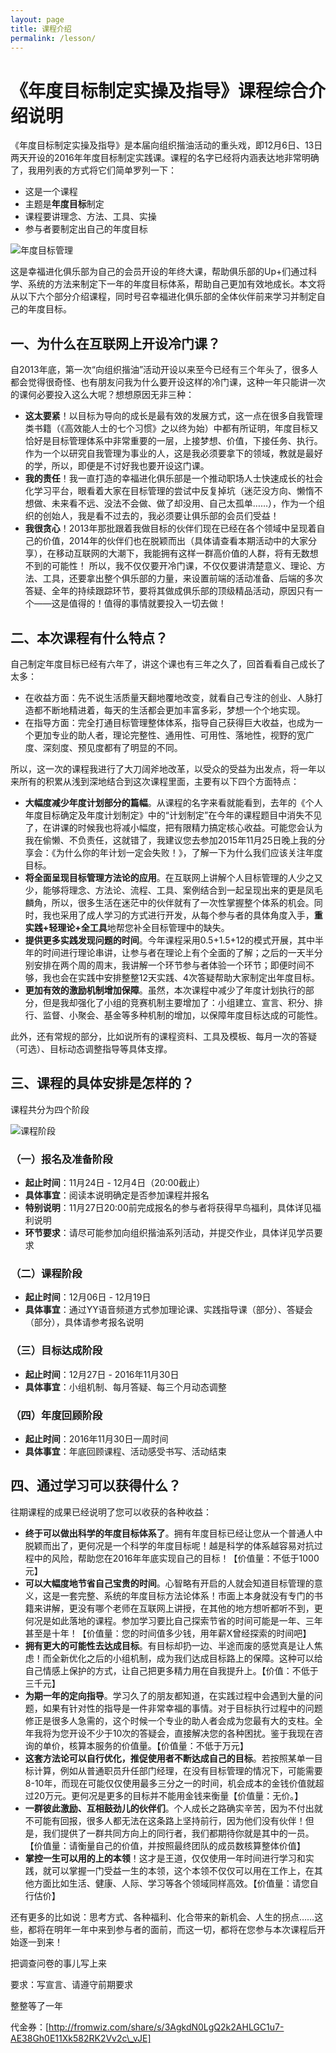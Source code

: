 ```yaml
---
layout: page
title: 课程介绍
permalink: /lesson/
---
```


# 《年度目标制定实操及指导》课程综合介绍说明

《年度目标制定实操及指导》是本届向组织揩油活动的重头戏，即12月6日、13日两天开设的2016年年度目标制定实践课。课程的名字已经将内涵表达地非常明确了，我用列表的方式将它们简单罗列一下：

- 这是一个课程
- 主题是**年度目标**制定
- 课程要讲理念、方法、工具、实操
- 参与者要制定出自己的年度目标

![年度目标管理](http://77fm42.com1.z0.glb.clouddn.com/web-goal.jpg)

这是幸福进化俱乐部为自己的会员开设的年终大课，帮助俱乐部的Up+们通过科学、系统的方法来制定下一年的年度目标体系，帮助自己更加有效地成长。本文将从以下六个部分介绍课程，同时号召幸福进化俱乐部的全体伙伴前来学习并制定自己的年度目标。

## 一、为什么在互联网上开设冷门课？

自2013年底，第一次“向组织揩油”活动开设以来至今已经有三个年头了，很多人都会觉得很奇怪、也有朋友问我为什么要开设这样的冷门课，这种一年只能讲一次的课何必要投入这么大呢？想想原因无非三种：

- **这太要紧**！以目标为导向的成长是最有效的发展方式，这一点在很多自我管理类书籍（《高效能人士的七个习惯》之以终为始）中都有所证明，年度目标又恰好是目标管理体系中非常重要的一层，上接梦想、价值，下接任务、执行。作为一个以研究自我管理为事业的人，这是我必须要拿下的领域，教就是最好的学，所以，即便是不讨好我也要开设这门课。
- **我的责任**！我一直打造的幸福进化俱乐部是一个推动职场人士快速成长的社会化学习平台，眼看着大家在目标管理的尝试中反复掉坑（迷茫没方向、懒惰不想做、未来看不远、没法不会做、做了却没用、自己太孤单……），作为一个组织的创始人，我是看不过去的，我必须要让俱乐部的会员们受益！
- **我很贪心**！2013年那批跟着我做目标的伙伴们现在已经在各个领域中呈现着自己的价值，2014年的伙伴们也在脱颖而出（具体请查看本期活动中的大家分享），在移动互联网的大潮下，我能拥有这样一群高价值的人群，将有无数想不到的可能性！
所以，我不仅仅要开冷门课，不仅仅要讲清楚意义、理论、方法、工具，还要拿出整个俱乐部的力量，来设置前端的活动准备、后端的多次答疑、全年的持续跟踪环节，要将其做成俱乐部的顶级精品活动，原因只有一个——这是值得的！值得的事情就要投入一切去做！

## 二、本次课程有什么特点？

自己制定年度目标已经有六年了，讲这个课也有三年之久了，回首看看自己成长了太多：

- 在收益方面：先不说生活质量天翻地覆地改变，就看自己专注的创业、人脉打造都不断地精进着，每天的生活都会更加丰富多彩，梦想一个个地实现。
- 在指导方面：完全打通目标管理整体体系，指导自己获得巨大收益，也成为一个更加专业的助人者，理论完整性、通用性、可用性、落地性，视野的宽广度、深刻度、预见度都有了明显的不同。

所以，这一次的课程我进行了大刀阔斧地改革，以受众的受益为出发点，将一年以来所有的积累从浅到深地结合到这次课程里面，主要有以下四个方面特点：

- **大幅度减少年度计划部分的篇幅**。从课程的名字来看就能看到，去年的《个人年度目标确定及年度计划制定》中的“计划制定”在今年的课程题目中消失不见了，在讲课的时候我也将减小幅度，把有限精力搞定核心收益。可能您会认为我在偷懒、不负责任，这就错了，我建议您去参加2015年11月25日晚上我的分享会：《为什么你的年计划一定会失败！》，了解一下为什么我们应该关注年度目标。
- **将全面呈现目标管理方法论的应用**。在互联网上讲解个人目标管理的人少之又少，能够将理念、方法论、流程、工具、案例结合到一起呈现出来的更是凤毛麟角，所以，很多生活在迷茫中的伙伴就有了一次性掌握整个体系的机会。同时，我也采用了成人学习的方式进行开发，从每个参与者的具体角度入手，**重实践+轻理论+全工具**地帮您补全目标管理中的缺失。
- **提供更多实践发现问题的时间**。今年课程采用0.5+1.5+12的模式开展，其中半年的时间进行理论串讲，让参与者在理论上有个全面的了解；之后的一天半分别安排在两个周的周末，我讲解一个环节参与者体验一个环节；即便时间不够，我也会在实践中安排整整12天实践、4次答疑帮助大家制定出年度目标。
- **更加有效的激励机制增加保障**。虽然，本次课程中减少了年度计划执行的部分，但是我却强化了小组的竞赛机制主要增加了：小组建立、宣言、积分、排行、监督、小聚会、基金等多种机制的增加，以保障年度目标达成的可能性。

此外，还有常规的部分，比如说所有的课程资料、工具及模板、每月一次的答疑（可选）、目标动态调整指导等具体支撑。

## 三、课程的具体安排是怎样的？

课程共分为四个阶段

![课程阶段](http://77fm42.com1.z0.glb.clouddn.com/web-level.jpg)

### （一）报名及准备阶段
- **起止时间**：11月24日 - 12月4日（20:00截止）
- **具体事宜**：阅读本说明确定是否参加课程并报名
- **特别说明**：11月27日20:00前完成报名的参与者将获得早鸟福利，具体详见福利说明
- **环节要求**：请尽可能参加向组织揩油系列活动，并提交作业，具体详见学员要求

### （二）课程阶段
- **起止时间**：12月06日 - 12月19日
- **具体事宜**：通过YY语音频道方式参加理论课、实践指导课（部分）、答疑会（部分），具体请参考报名说明

### （三）目标达成阶段
- **起止时间**：12月27日 - 2016年11月30日
- **具体事宜**：小组机制、每月答疑、每三个月动态调整

### （四）年度回顾阶段
- **起止时间**：2016年11月30日一周时间
- **具体事宜**：年底回顾课程、活动感受书写、活动结束

## 四、通过学习可以获得什么？

往期课程的成果已经说明了您可以收获的各种收益：

- **终于可以做出科学的年度目标体系了**。拥有年度目标已经让您从一个普通人中脱颖而出了，更何况是一个科学的年度目标呢！越是科学的体系越容易对抗过程中的风险，帮助您在2016年年底实现自己的目标！【价值量：不低于1000元】
- **可以大幅度地节省自己宝贵的时间**。心智略有开启的人就会知道目标管理的意义，这是一套完整、系统的年度目标方法论体系！市面上本身就没有专门的书籍来讲解，更没有哪个老师在互联网上讲授，在其他的地方想听都听不到，更何况是如此落地的课程。参加学习要比自己探索节省的时间可能是一年、三年甚至是十年！【价值量：您的时间值多少钱，用年薪X曾经探索的时间吧】
- **拥有更大的可能性去达成目标**。有目标却扔一边、半途而废的感觉真是让人焦虑！而全新优化之后的小组机制，成为我们达成目标路上的保障。这种可以给自己情感上保护的方式，让自己把更多精力用在自我提升上。【价值：不低于三千元】
- **为期一年的定向指导**。学习久了的朋友都知道，在实践过程中会遇到大量的问题，如果有针对性的指导是一件非常幸福的事情。对于目标执行过程中的问题修正是很多人急需的，这个时候一个专业的助人者会成为您最有大的支柱。全年我将为您开设不少于10次的答疑会，直接解决您的各种困扰。鉴于我现在咨询的单价，核算本服务的价值量。【价值量：不低于万元】
- **这套方法论可以自行优化，推促使用者不断达成自己的目标**。若按照某单一目标计算，例如从普通职员升任部门经理，在没有目标管理的情况下，可能需要8-10年，而现在可能仅仅使用最多三分之一的时间，机会成本的金钱价值就超过20万元。更何况是更多的目标并不能用金钱来衡量【价值量：无价。】
- **一群彼此激励、互相鼓劲儿的伙伴们**。个人成长之路确实辛苦，因为不付出就不可能有回报，很多人都无法在这条路上坚持前行，因为他们没有伙伴！但是，我们提供了一群共同方向上的同行者，我们都期待你就是其中的一员。【价值量：请衡量自己的价值，并按照最终团队的成员数核算整体价值】
- **掌控一生可以用的上的本领**！这才是王道，仅仅使用一年时间进行学习和实践，就可以掌握一门受益一生的本领，这个本领不仅仅可以用在工作上，在其他方面比如生活、健康、人际、学习等各个领域同样高效。【价值量：请您自行估价】

还有更多的比如说：思考方式、各种福利、化合带来的新机会、人生的拐点……这些，都将在明年一年中来到参与者的面前，而这一切，都将在您参与本次课程后开始逐一到来！






把调查问卷的事儿写上来


要求：写宣言、请遵守前期要求

整整等了一年


代金券：[http://fromwiz.com/share/s/3AgkdN0LgQ2k2AHLGC1u7-AE38Gh0E11Xk582RK2Vv2c\_vJE]
